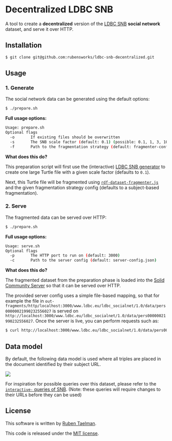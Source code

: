 # Decentralized LDBC SNB

A tool to create a **decentralized** version of the [LDBC SNB](https://github.com/ldbc/ldbc_snb_datagen) **social network** dataset, and serve it over HTTP.

## Installation

```bash
$ git clone git@github.com:rubensworks/ldbc-snb-decentralized.git
```

## Usage

### 1. Generate

The social network data can be generated using the default options:

```bash
$ ./prepare.sh
```

**Full usage options:**

```bash
Usage: prepare.sh
Optional flags
  -o       If existing files should be overwritten
  -s       The SNB scale factor (default: 0.1) (possible: 0.1, 1, 3, 10, 30, 100, 300, 1000)
  -f       Path to the fragmentation strategy (default: fragmenter-config-subject.json)
```

**What does this do?**

This preparation script will first use the (interactive) [LDBC SNB generator](https://github.com/ldbc/ldbc_snb_datagen)
to create one large Turtle file with a given scale factor (defaults to `0.1`).

Next, this Turtle file will be fragmented using [`rdf-dataset-fragmenter.js`](https://github.com/rubensworks/rdf-dataset-fragmenter.js)
and the given fragmentation strategy config (defaults to a subject-based fragmentation).

### 2. Serve

The fragmented data can be served over HTTP:

```bash
$ ./prepare.sh
```

**Full usage options:**

```bash
Usage: serve.sh
Optional flags
  -p       The HTTP port to run on (default: 3000)
  -c       Path to the server config (default: server-config.json)
```

**What does this do?**

The fragmented dataset from the preparation phase is loaded into the [Solid Community Server](https://github.com/solid/community-server/)
so that it can be served over HTTP.

The provided server config uses a simple file-based mapping, so that for example the file in `out-fragments/http/localhost:3000/www.ldbc.eu/ldbc_socialnet/1.0/data/pers00000021990232556027` is served on `http://localhost:3000/www.ldbc.eu/ldbc_socialnet/1.0/data/pers00000021990232556027`.
Once the server is live, you can perform requests such as:

```bash
$ curl http://localhost:3000/www.ldbc.eu/ldbc_socialnet/1.0/data/pers00000021990232556027
```

## Data model

By default, the following data model is used where all triples are placed in the document identified by their subject URL.

![](https://raw.githubusercontent.com/ldbc/ldbc_snb_docs/dev/figures/schema-comfortable.png)

For inspiration for possible queries over this dataset,
please refer to the [`interactive-` queries of SNB](https://github.com/ldbc/ldbc_snb_implementations/tree/stable/sparql/queries).
(Note: these queries will require changes to their URLs before they can be used)

## License

This software is written by [Ruben Taelman](https://rubensworks.net/).

This code is released under the [MIT license](http://opensource.org/licenses/MIT).
